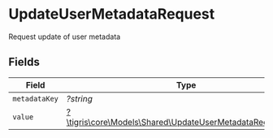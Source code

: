 # UpdateUserMetadataRequest

Request update of user metadata


## Fields

| Field                                                                                                               | Type                                                                                                                | Required                                                                                                            | Description                                                                                                         |
| ------------------------------------------------------------------------------------------------------------------- | ------------------------------------------------------------------------------------------------------------------- | ------------------------------------------------------------------------------------------------------------------- | ------------------------------------------------------------------------------------------------------------------- |
| `metadataKey`                                                                                                       | *?string*                                                                                                           | :heavy_minus_sign:                                                                                                  | N/A                                                                                                                 |
| `value`                                                                                                             | [?\tigris\core\Models\Shared\UpdateUserMetadataRequestValue](../../Models/Shared/UpdateUserMetadataRequestValue.md) | :heavy_minus_sign:                                                                                                  | N/A                                                                                                                 |